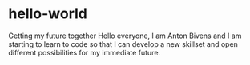 # hello-world
Getting my future together
Hello everyone, I am Anton Bivens and I am starting to learn to code so that I can develop a new skillset
and open different possibilities for my immediate future.
